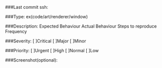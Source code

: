 ###Last commit ssh:

###Type: ex(code/art/renderer/window)

###Description:
Expected Behaviour
Actual Behaviour
Steps to reproduce
Frequency

###Severity: 
[ ]Critical
[ ]Major
[ ]Minor

###Priority: 
[ ]Urgent
[ ]High
[ ]Normal
[ ]Low

###Screenshot(optional):